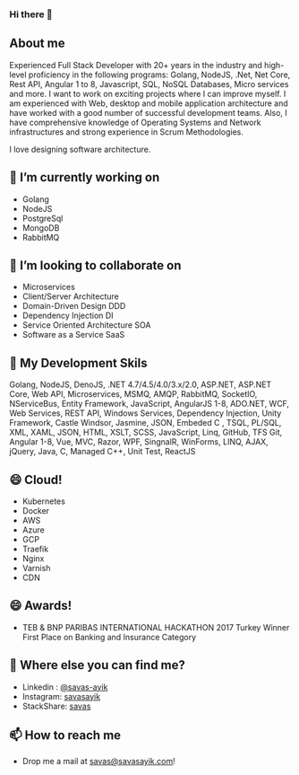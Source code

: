 ### Hi there 👋

## About me
Experienced Full Stack Developer with 20+ years in the industry and high-level proficiency in the following programs: Golang, NodeJS, .Net, Net Core, Rest API, Angular 1 to 8, Javascript, SQL, NoSQL Databases, Micro services and more. I want to work on exciting projects where I can improve myself. I am experienced with Web, desktop and mobile application architecture and have worked with a good number of successful development teams. Also, I have comprehensive knowledge of Operating Systems and Network infrastructures and strong experience in Scrum Methodologies.

I love designing software architecture.

## 🔭 I’m currently working on
- Golang
- NodeJS
- PostgreSql
- MongoDB
- RabbitMQ

## 👯 I’m looking to collaborate on
- Microservices
- Client/Server Architecture
- Domain-Driven Design DDD
- Dependency Injection DI
- Service Oriented Architecture SOA
- Software as a Service SaaS


## 🌱 My Development Skils
Golang, NodeJS, DenoJS, .NET 4.7/4.5/4.0/3.x/2.0, ASP.NET, ASP.NET Core, Web API, Microservices, MSMQ, AMQP, RabbitMQ, SocketIO, NServiceBus, Entity Framework, JavaScript, AngularJS 1-8, ADO.NET, WCF, Web Services, REST API, Windows Services, Dependency Injection, Unity Framework, Castle Windsor, Jasmine, JSON, Embeded C , TSQL, PL/SQL, XML, XAML, JSON, HTML, XSLT, SCSS, JavaScript, Linq, GitHub, TFS Git, Angular 1-8, Vue, MVC, Razor, WPF, SingnalR, WinForms, LINQ, AJAX, jQuery, Java, C, Managed C++, Unit Test, ReactJS


## 😄 Cloud!
- Kubernetes
- Docker
- AWS
- Azure
- GCP
- Traefik
- Nginx
- Varnish
- CDN


## 😄 Awards!
- TEB & BNP PARIBAS INTERNATIONAL HACKATHON 2017 Turkey Winner
First Place on Banking and Insurance Category


## 🤔 Where else you can find me?
- Linkedin : [@savas-ayik](https://www.linkedin.com/in/savas-ayik/)
- Instagram: [savasayik](https://instagram.com/savasayik)
- StackShare: [savas](https://stackshare.io/savas)


## 📫 How to reach me
- Drop me a mail at savas@savasayik.com!



<!--
**savasayik/savasayik** is a ✨ _special_ ✨ repository because its `README.md` (this file) appears on your GitHub profile.

Here are some ideas to get you started:

- 🔭 I’m currently working on ...
- 🌱 I’m currently learning ...
- 👯 I’m looking to collaborate on ...
- 🤔 I’m looking for help with ...
- 💬 Ask me about ...
- 📫 How to reach me: ...
- 😄 Pronouns: ...
- ⚡ Fun fact: ...
-->
